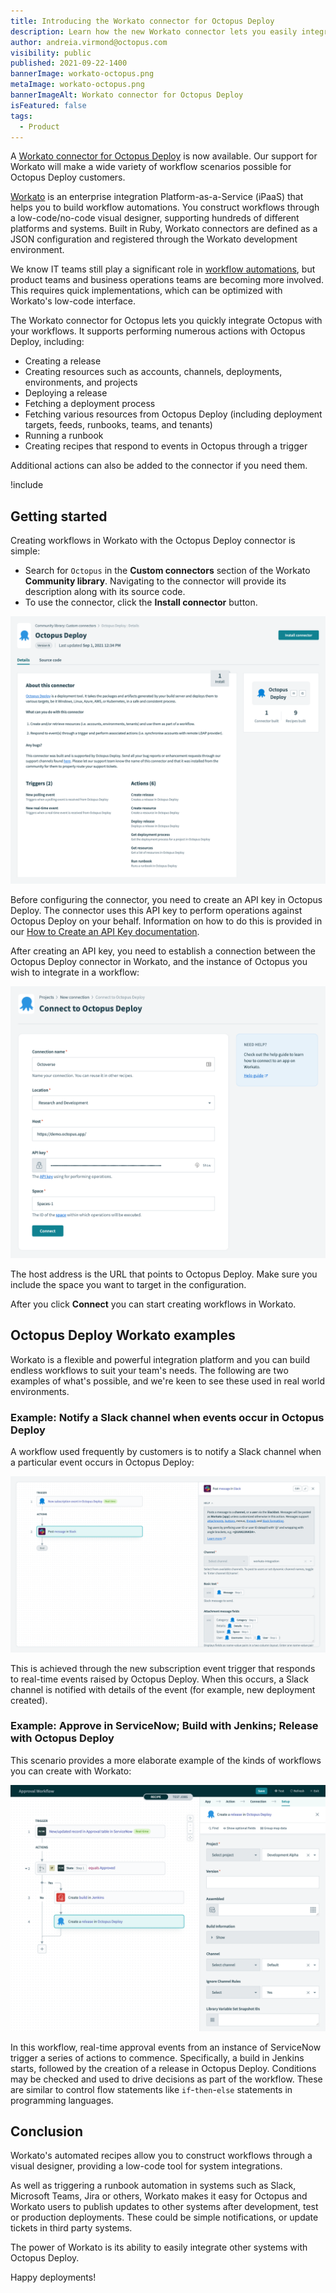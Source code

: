 ```yaml
---
title: Introducing the Workato connector for Octopus Deploy
description: Learn how the new Workato connector lets you easily integrate other systems with Octopus Deploy.
author: andreia.virmond@octopus.com
visibility: public
published: 2021-09-22-1400
bannerImage: workato-octopus.png
metaImage: workato-octopus.png
bannerImageAlt: Workato connector for Octopus Deploy
isFeatured: false
tags:
  - Product
---
```


A [Workato connector for Octopus Deploy](https://www.workato.com/integrations/community/octopus-deploy) is now available. Our support for Workato will make a wide variety of workflow scenarios possible for Octopus Deploy customers.

[Workato](https://www.workato.com/) is an enterprise integration Platform-as-a-Service (iPaaS) that helps you to build workflow automations. You construct workflows through a low-code/no-code visual designer, supporting hundreds of different platforms and systems. Built in Ruby, Workato connectors are defined as a JSON configuration and registered through the Workato development environment.

We know IT teams still play a significant role in [workflow automations](https://www.workato.com/the-connector/work-automation-index/), but product teams and business operations teams are becoming more involved. This requires quick implementations, which can be optimized with Workato's low-code interface.

The Workato connector for Octopus lets you quickly integrate Octopus with your workflows. It supports performing numerous actions with Octopus Deploy, including:

- Creating a release
- Creating resources such as accounts, channels, deployments, environments, and projects
- Deploying a release
- Fetching a deployment process
- Fetching various resources from Octopus Deploy (including deployment targets, feeds, runbooks, teams, and tenants)
- Running a runbook
- Creating recipes that respond to events in Octopus through a trigger

Additional actions can also be added to the connector if you need them.

!include <octopus-2021-q3>

## Getting started

Creating workflows in Workato with the Octopus Deploy connector is simple:

- Search for `Octopus` in the **Custom connectors** section of the Workato **Community library**. Navigating to the connector will provide its description along with its source code.
- To use the connector, click the **Install connector** button.

![](octopus-deploy-in-community-library.png)

Before configuring the connector, you need to create an API key in Octopus Deploy. The connector uses this API key to perform operations against Octopus Deploy on your behalf. Information on how to do this is provided in our [How to Create an API Key documentation](https://octopus.com/docs/octopus-rest-api/how-to-create-an-api-key).

After creating an API key, you need to establish a connection between the Octopus Deploy connector in Workato, and the instance of Octopus you wish to integrate in a workflow:

![](octopus-deploy-connection.png)

The host address is the URL that points to Octopus Deploy. Make sure you include the space you want to target in the configuration.

After you click **Connect** you can start creating workflows in Workato.

## Octopus Deploy Workato examples

Workato is a flexible and powerful integration platform and you can build endless workflows to suit your team's needs. The following are two examples of what's possible, and we're keen to see these used in real world environments.

### Example: Notify a Slack channel when events occur in Octopus Deploy

A workflow used frequently by customers is to notify a Slack channel when a particular event occurs in Octopus Deploy:

![](octopus-deploy-and-slack.png)

This is achieved through the new subscription event trigger that responds to real-time events raised by Octopus Deploy. When this occurs, a Slack channel is notified with details of the event (for example, new deployment created).

### Example: Approve in ServiceNow; Build with Jenkins; Release with Octopus Deploy

This scenario provides a more elaborate example of the kinds of workflows you can create with Workato:

![](approval-workflow.png)

In this workflow, real-time approval events from an instance of ServiceNow trigger a series of actions to commence. Specifically, a build in Jenkins starts, followed by the creation of a release in Octopus Deploy. Conditions may be checked and used to drive decisions as part of the workflow. These are similar to control flow statements like `if`-`then`-`else` statements in programming languages.

## Conclusion

Workato's automated recipes allow you to construct workflows through a visual designer, providing a low-code tool for system integrations.

As well as triggering a runbook automation in systems such as Slack, Microsoft Teams, Jira or others, Workato makes it easy for Octopus and Workato users to publish updates to other systems after development, test or production deployments. These could be simple notifications, or update tickets in third party systems.

The power of Workato is its ability to easily integrate other systems with Octopus Deploy.

Happy deployments!
